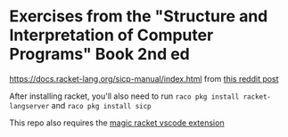 # Exercises from the "Structure and Interpretation of Computer Programs" Book 2nd ed

<https://docs.racket-lang.org/sicp-manual/index.html> from [this reddit post](https://www.reddit.com/r/scheme/comments/14r72i1/setting_up_a_scheme_coding_environment_in_vs_code/)

After installing racket, you'll also need to run `raco pkg install racket-langserver` and `raco pkg install sicp`

This repo also requires the [magic racket vscode extension](https://marketplace.visualstudio.com/items?itemName=evzen-wybitul.magic-racket)
